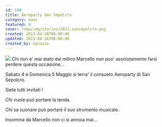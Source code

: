 ```yaml
---
id: 148
title: Aeroparty San Sepolcro
category: news
featured: 0
cover: /new/img/stories/2013.sansepolcro.png
created: 2013-04-26T08:00:00
updated: 2013-04-26T08:00:00
created_by: Ignazio
---
```


<a href="images/stories/2013.sansepolcro.png" target="_blank"><img class="float-start mr-3 w-[300px]" src="/new/img/stories/2013.sansepolcro.png"/></a>
Chi non e' mai stato dal mitico Marcello
non puo' assolutamente farsi perdere questa occasione...

Sabato 4 e Domenica 5 Maggio si terra' il consueto Aeroparty di San Sepolcro.

Siete tutti invitati !

Chi vuole può portare la tenda.

Chi sa suonare può portare il suo strumento musicale.

Insomma da Marcello non ci si annoia mai...
